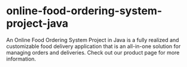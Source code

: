 # online-food-ordering-system-project-java
An Online Food Ordering System Project in Java is a fully realized and customizable food delivery application that is an all-in-one solution for managing orders and deliveries. Check out our product page for more information.
